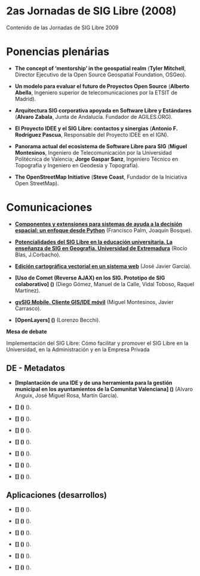 # 2as Jornadas de SIG Libre (2008)

Contenido de las Jornadas de SIG Libre 2009

Ponencias plenárias
====================

* **The concept of ‘mentorship’ in the geospatial realm** (**Tyler Mitchell**, Director Ejecutivo de la Open Source Geospatial Foundation, OSGeo).

* **Un modelo para evaluar el futuro de Proyectos Open Source** (**Alberto Abella**, Ingeniero superior de telecomunicaciones por la ETSIT de Madrid).

* **Arquitectura SIG corporativa apoyada en Software Libre y Estándares** (**Alvaro Zabala**, Junta de Andalucía. Fundador de AGILES.ORG).

* **El Proyecto IDEE y el SIG Libre: contactos y sinergias** (**Antonio F. Rodríguez Pascua**, Responsable del Proyecto IDEE en el IGN).

* **Panorama actual del ecosistema de Software Libre para SIG** (**Miguel Montesinos**, Ingeniero de Telecomunicación por la Universidad Politécnica de Valencia; **Jorge Gaspar Sanz**, Ingeniero Técnico en Topografía y Ingeniero en Geodesia y Topografía).

* **The OpenStreetMap Initiative** (**Steve Coast**, Fundador de la Iniciativa Open StreetMap).

Comunicaciones
=================

* **[Componentes y extensiones para sistemas de ayuda a la decisión espacial: un enfoque desde Python]()** (Francisco Palm, Joaquín Bosque).

* **[Potencialidades  del  SIG  Libre  en  la  educación universitaria.  La  enseñanza  de  SIG  en  Geografía. Universidad de Extremadura]()** (Rocío Blas, J.Corbacho).

* **[Edición cartográfica vectorial en un sistema web]()** (José Javier García).

* **[Uso  de  Comet  (Reverse  AJAX)  en  los  SIG.  Prototipo  de  SIG colaborativo] ()** (Diego Gómez, Manuel de la Calle, Vidal Toboso, Raquel Martínez).

* **[gvSIG  Mobile.  Cliente  GIS/IDE  móvil]()** (Miguel  Montesinos,  Javier Carrasco).

* **[OpenLayers] ()** (Lorenzo Becchi).

**Mesa de debate**

Implementación del SIG Libre: Cómo facilitar y promover el SIG Libre en la Universidad, en la Administración y en la Empresa Privada

DE - Metadatos
--------------

* **[Implantación de una IDE y de una herramienta para la gestión municipal en los ayuntamientos de la Comunitat Valenciana] ()** (Alvaro Anguix, José Miguel Rosa, Martín García).

* **[] ()** ().

* **[] ()** ().

* **[] ()** ().

* **[] ()** ().

* **[] ()** ().

* **[] ()** ().

* **[] ()** ().

Aplicaciones (desarrollos)
---------------------------

* **[] ()** ().

* **[] ()** ().

* **[] ()** ().

* **[] ()** ().

* **[] ()** ().

* **[] ()** ().
